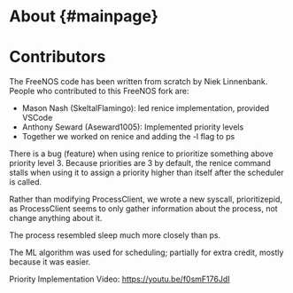 About {#mainpage}
=====


Contributors
=======

The FreeNOS code has been written from scratch by Niek Linnenbank.
People who contributed to this FreeNOS fork are:

* Mason Nash (SkeltalFlamingo): led renice implementation, provided VSCode
* Anthony Seward (Aseward1005): Implemented priority levels
* Together we worked on renice and adding the -l flag to ps

There is a bug (feature) when using renice to prioritize something above priority level 3. 
Because priorities are 3 by default, the renice command stalls when using it to assign a priority higher than itself after the scheduler is called.

Rather than modifying ProcessClient, we wrote a new syscall, prioritizepid, as ProcessClient seems to only gather information about the process, not change anything about it.

The process resembled sleep much more closely than ps.

The ML algorithm was used for scheduling; partially for extra credit, mostly because it was easier.

Priority Implementation Video:
https://youtu.be/f0smF176JdI
